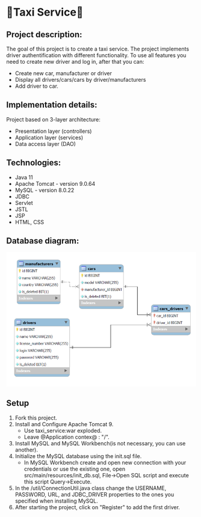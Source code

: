 ﻿# :oncoming_taxi:Taxi Service:oncoming_taxi:
## Project description:

The goal of this project is to create a taxi service. The project implements driver authentification with different functionality. 
To use all features you need to create new driver and log in, after that you can:
* Create new car, manufacturer or driver
* Display all drivers/cars/cars by driver/manufacturers
* Add driver to car.

## Implementation details:
Project based on 3-layer architecture:

* Presentation layer (controllers)
* Application layer (services)
* Data access layer (DAO)

## Technologies:

* Java 11
* Apache Tomcat - version 9.0.64
* MySQL - version 8.0.22
* JDBC
* Servlet
* JSTL
* JSP
* HTML, CSS

## Database diagram:
![img.png](img.png)

## Setup

1. Fork this project.
2. Install and Configure Apache Tomcat 9.
    * Use taxi_service:war exploded.
    * Leave @Application contex@ : "/".
3. Install MySQL and MySQL Workbench(is not necessary, you can use another).
4. Initialize the MySQL database using the init.sql file.
    * In MySQL Workbench create and open new connection with your credentials or use the existing one, 
      open src/main/resources/init_db.sql, File->Open SQL script and execute this script Query->Execute.
5. In the /util/ConnectionUtil.java class change the USERNAME, PASSWORD, URL, and JDBC_DRIVER
    properties to the ones you specified when installing MySQL.
6. After starting the project, click on "Register" to add the first driver.
